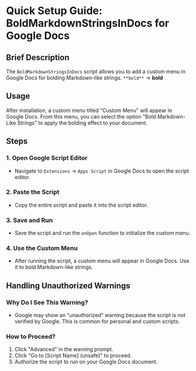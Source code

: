 
# Quick Setup Guide: BoldMarkdownStringsInDocs for Google Docs

## Brief Description
The `BoldMarkdownStringsInDocs` script allows you to add a custom menu in Google Docs for bolding Markdown-like strings. `**bold**` -> **bold**

## Usage
After installation, a custom menu titled "Custom Menu" will appear in Google Docs. From this menu, you can select the option "Bold Markdown-Like Strings" to apply the bolding effect to your document.

## Steps

### 1. Open Google Script Editor
- Navigate to `Extensions` -> `Apps Script` in Google Docs to open the script editor.

### 2. Paste the Script
- Copy the entire script and paste it into the script editor.

### 3. Save and Run
- Save the script and run the `onOpen` function to initialize the custom menu.

### 4. Use the Custom Menu
- After running the script, a custom menu will appear in Google Docs. Use it to bold Markdown-like strings.

## Handling Unauthorized Warnings

### Why Do I See This Warning?
- Google may show an "unauthorized" warning because the script is not verified by Google. This is common for personal and custom scripts.

### How to Proceed?
1. Click "Advanced" in the warning prompt.
2. Click "Go to [Script Name] (unsafe)" to proceed.
3. Authorize the script to run on your Google Docs document. 